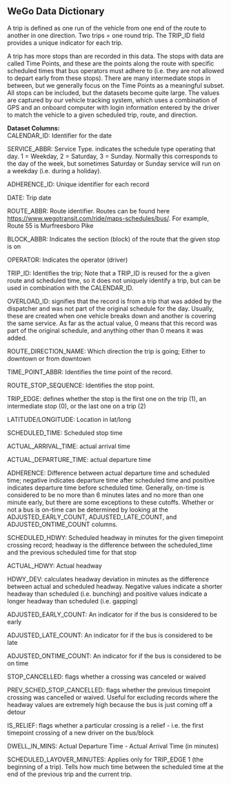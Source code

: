 ## WeGo Data Dictionary

A trip is defined as one run of the vehicle from one end of the route to another in one direction. Two trips = one round trip. The TRIP_ID field provides a unique indicator for each trip.

A trip has more stops than are recorded in this data. The stops with data are called Time Points, and these are the points along the route with specific scheduled times that bus operators must adhere to (i.e. they are not allowed to depart early from these stops). There are many intermediate stops in between, but we generally focus on the Time Points as a meaningful subset. All stops can be included, but the datasets become quite large. The values are captured by our vehicle tracking system, which uses a combination of GPS and an onboard computer with login information entered by the driver to match the vehicle to a given scheduled trip, route, and direction.

**Dataset Columns:**  
CALENDAR_ID: Identifier for the date  

SERVICE_ABBR: Service Type. indicates the schedule type operating that day. 1 = Weekday, 2 = Saturday, 3 = Sunday. Normally this corresponds to the day of the week, but sometimes Saturday or Sunday service will run on a weekday (i.e. during a holiday).  

ADHERENCE_ID: Unique identifier for each record  

DATE: Trip date  

ROUTE_ABBR: Route identifier. Routes can be found here https://www.wegotransit.com/ride/maps-schedules/bus/. For example, Route 55 is Murfreesboro Pike  

BLOCK_ABBR: Indicates the section (block) of the route that the given stop is on
  
OPERATOR: Indicates the operator (driver) 
 
TRIP_ID: Identifies the trip; Note that a 
TRIP_ID is reused for the a given route and scheduled time, so it does not uniquely identify a trip, but can be used in combination with the CALENDAR_ID.  

OVERLOAD_ID: signifies that the record is from a trip that was added by the dispatcher and was not part of the original schedule for the day. Usually, these are created when one vehicle breaks down and another is covering the same service. As far as the actual value, 0 means that this record was part of the original schedule, and anything other than 0 means it was added.  

ROUTE_DIRECTION_NAME: Which direction the trip is going; Either to downtown or from downtown
  
TIME_POINT_ABBR: Identifies the time point of the record.  

ROUTE_STOP_SEQUENCE: Identifies the stop point.  

TRIP_EDGE: defines whether the stop is the first one on the trip (1), an intermediate stop (0), or the last one on a trip (2)  

LATITUDE/LONGITUDE: Location in lat/long 
 
SCHEDULED_TIME: Scheduled stop time  

ACTUAL_ARRIVAL_TIME: actual arrival time  

ACTUAL_DEPARTURE_TIME: actual departure time  

ADHERENCE: Difference between actual departure time and scheduled time; negative indicates departure time after scheduled time and positive indicates departure time before scheduled time. Generally, on-time is considered to be no more than 6 minutes lates and no more than one minute early, but there are some exceptions to these cutoffs. Whether or not a bus is on-time can be determined by looking at the ADJUSTED_EARLY_COUNT, ADJUSTED_LATE_COUNT, and ADJUSTED_ONTIME_COUNT columns.  

SCHEDULED_HDWY: Scheduled headway in minutes for the given timepoint crossing record; headway is the difference between the scheduled_time and the previous scheduled time for that stop  

ACTUAL_HDWY: Actual headway

HDWY_DEV: calculates headway deviation in minutes as the difference between actual and scheduled headway. Negative values indicate a shorter headway than scheduled (i.e. bunching) and positive values indicate a longer headway than scheduled (i.e. gapping)  


ADJUSTED_EARLY_COUNT: An indicator for if the bus is considered to be early  

ADJUSTED_LATE_COUNT: An indicator for if the bus is considered to be late  

ADJUSTED_ONTIME_COUNT: An indicator for if the bus is considered to be on time  

STOP_CANCELLED:	flags whether a crossing was canceled or waived  

PREV_SCHED_STOP_CANCELLED: flags whether the previous timepoint crossing was cancelled or waived. Useful for excluding records where the headway values are extremely high because the bus is just coming off a detour  

IS_RELIEF: flags whether a particular crossing is a relief - i.e. the first timepoint 
crossing of a new driver on the bus/block  

DWELL_IN_MINS: Actual Departure Time - Actual Arrival Time (in minutes)  

SCHEDULED_LAYOVER_MINUTES: Applies only for TRIP_EDGE 1 (the beginning of a trip). Tells how much time between the scheduled time at the end of the previous trip and the current trip. 